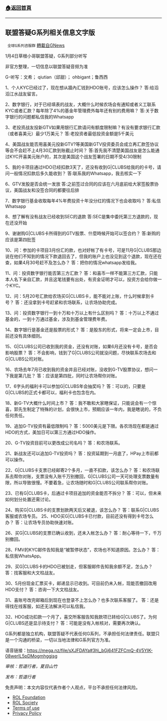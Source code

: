 ###  [:house:返回首頁](https://github.com/ourhimalayas/txt)
---


## 联盟答疑G系列相关信息文字版
` 全球G系列咨服群` [轉載自GNews](https://gnews.org/zh-hans/1826537/)

1月4日草根小哥联盟答疑，G系列部分听写

非官方整理，一切信息以联盟答疑音频为准

G-听写：文希； qiutian（邱甜）； ohbigant；鲁西西

1、个人KYC已经过了，现在想从牆內汇钱到HDO账号，应该怎么操作？
答:给滔滔江水战友留言。

2、数字银行，对于已经填表的战友，大概什么时候农场会有通知或者义工联系KYC或者汇款？每年除了4%的基金年管理费外每年还有别的费用嘛？
答:关于数字银行的问题都私信我的Whatsapp

3、老投资战友投新GTV如果用银行汇款请问有额度限制嘛？有没有要求银行汇款（或者喜美元）最少1万美元？
答:老投资者最低投资金额是5千美元

4、美国战友能否用喜美元投新GTV?等美国新GTV投资委员会成立再汇款签协议等会不会赶不上4月30汇款到账截止时间？
答:首先我不清楚美国战友是怎么能通过KYC开喜美元账户的，其次是美国这个战友签署的日期不受4/30限制

5、我的卡项目通过HDO已经扣款3天了，还没有收到G|CLUBS给我的的卡号，请问一般情况扣款后多久能收到？
答:联系我的Whatsapp，我去核实一下

6、GTV发股是否会统一发放
答:之前签过合同的应该在六月底前给大家签股票协议，美国战友和没签合同的都要往后排

7、数字银行基金收取每年4%年费投资十年没分红的情况下也会收取吗？
答:私信Whatsapp

8、想了解有没有战友已经收到SEC的退款
答:SEC是集中委托第三方退款的，现在还没开始

9、谢谢购G|CLUBS卡所得到的GTV股票、什麼時候开始可以签合约？
答:新购的应该是第四批签

10、问：参加的卡项目3月份汇的款，也对好帐了有卡号，可是11月G|CLUBS那边说在他们不知到的情况下款退回去了，但我的账户上也没见到这个退款，现在还在查，如果4月30号赶不及怎么办？
答：把你的情况whatsapp发给我。

11、问：投资数字银行能否第三方汇款？
答：和喜币一样不能第三方汇款，只能本人名下亲自汇款，并且这笔钱要有出处，有资金证明才可以，投资方会给你做一个KYC。

12、问：5月20号汇款给农场买G|CLUBS卡，能不能对上账，什么时候拿到卡号？
答：还没拿到卡号赶紧和农场联系，让农场协助完成。

13、问：投资数字银行一到十万和十万以上有什么区别吗？
答：十万以上不通过基金的，一到十万通过基金，涉及到基金管理费年费。

14、数字银行是基金还是股票的形式？
答：是股东的形式，将来一定会上市，目前还没有具体细则。

15、G|CLUBS公司已收到我的资金，还没有对账，如果6月还没有卡号，是否会影响股票？
答：不会影响，钱到了G|CLUBS公司就没问题，尽快联系农场去和G|CLUBS公司对账。

16、农场去年7月已收到我的资金并且已经对账，没收到G-TV股票协议，想问一下我是第几批？
答：应该是第四批，同时让农场帮你对账。

17、6字头的福利卡可以参加G|CLUBS年会抽奖吗？
答：可以的，只要是G|CLUBS的正式卡都可以，福利卡也包含在内。

18、新G-TV大概什么时间上市？
答：我不敢和大家瞎保证，只能说会有一个惊喜，郭先生制定了特殊的计划，会很快上市，预期应该一年内，我是瞎说的，不负任何责任。

19、追加G-TV投资有最低限制吗？
答：5000美元是下限。各农场现在都是通过HDO的方式，美加日可以第三方通过HDO操作。

20、G-TV投资目前可以更改成公司名吗？
答：和农场联系。

21、新战友还可以追加G-TV投资吗？
答：投资延期到一月底了，HPay上市前都可以操作。

22、G|CLUBS卡支票已经邮寄2个多月，一直不扣款，该怎么办？
答：和农场联系去帮你对账，支票没有入账千万别撤回，G|CLUBS公司一天可处理支票数量有限，所以导致很慢。不要着急，让农场随时和G|CLUBS公司联系帮你对账。

23、已有G|CLUBS卡，后通过卡项目追加的资金能否不拆分？
答：可以，但未来如何划分处置还需讨论。

24、购买G|CLUBS卡的支票划款两天后又被退，该怎么办？
答：联系G|CLUBS客服或农场专员。
25、HDO买G|CLUBS卡已付款，目前还没有得到卡号怎么办？
答：让农场专员协助快速对账。

26、买G|CLUBS的支票已确认收到，还未入帐怎么办？
答：耐心等待一下，千万别撤回。

28、FMV的KYC邮件告知我是“被暂停状态”，农场也不知道原因。怎么办？
答：私信我WhatsApp。

29、买G|CLUBS卡的HDO已被划走，但客服邮件告知我余额不足，怎么办？
答：找客服和大文柱战友。

30、5月份现金汇票买卡，邮递显示已收到。可目前仍未入帐，现能否撤回改用HDO支付？
答：咨询一下大文柱战友。

31、喜账号改完邮箱后到现在也登录不上怎么办？也多次联系客服了。
答：还是得找在线客服，如还无法解决可以私信我。

32、HDO成功扣款一个月了，喜交所客服告知我款项已转给G|CLUBS了。为何G|CLUBS还是显示待支付？
答：可能是没有入帐核对，需要再次确认。

G系列都是独立机构，联盟答疑不代表任何G系列，不承担任何法律责任。联盟只是一个沟通的桥梁，一切以当地法律和G系列官方为准。

语音链接：https://mega.nz/file/sXJFDAYa#3h\_bGj641FZFCmQ-4V5YIK-08werIL5pDMogmhggisg

*审核：哲道行者，夏目山竹*

*发布：哲道行者*

 

免责声明：本文内容仅代表作者个人观点，平台不承担任何法律风险。

- [ROL Foundation](https://rolfoundation.org/)
- [ROL Society](https://rolsociety.org/)
- [Terms of use](https://gnews.org/terms-of-use-3/)
- [Privacy Policy](https://gnews.org/privacy-policy/)
